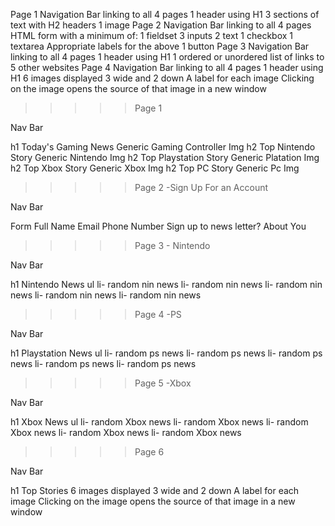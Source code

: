 Page 1
    Navigation Bar linking to all 4 pages
    1 header using H1
    3 sections of text with H2 headers
    1 image
Page 2
    Navigation Bar linking to all 4 pages
    HTML form with a minimum of:
    1 fieldset
    3 inputs
    2 text
    1 checkbox
    1 textarea
Appropriate labels for the above
    1 button
Page 3
    Navigation Bar linking to all 4 pages
    1 header using H1
    1 ordered or unordered list of links to 5 other websites
Page 4
    Navigation Bar linking to all 4 pages
    1 header using H1
    6 images displayed 3 wide and 2 down
    A label for each image
        Clicking on the image opens the source of that image in a new window

>>>>>Page 1

Nav Bar

h1 Today's Gaming News
    Generic Gaming Controller Img
h2 Top Nintendo Story
    Generic Nintendo Img
h2 Top Playstation Story
    Generic Platation Img
h2 Top Xbox Story
    Generic Xbox Img
h2 Top PC Story
    Generic Pc Img


>>>>>Page 2 -Sign Up For an Account

Nav Bar

Form
    Full Name
    Email
    Phone Number
    Sign up to news letter?
    About You


>>>>>Page 3 - Nintendo

Nav Bar

h1 Nintendo News
ul
    li- random nin news
    li- random nin news
    li- random nin news
    li- random nin news
    li- random nin news


>>>>>Page 4 -PS

Nav Bar

h1 Playstation News
ul
    li- random ps news
    li- random ps news
    li- random ps news
    li- random ps news
    li- random ps news
    


>>>>>Page 5 -Xbox

Nav Bar

h1 Xbox News
ul
    li- random Xbox news
    li- random Xbox news
    li- random Xbox news
    li- random Xbox news
    li- random Xbox news


>>>>> Page 6 

Nav Bar

h1 Top Stories
    6 images displayed 3 wide and 2 down
    A label for each image
        Clicking on the image opens the source of that image in a new window